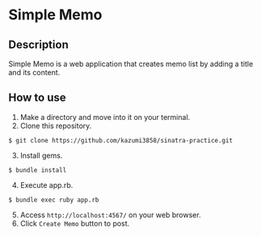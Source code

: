 # Simple Memo
## Description
Simple Memo is a web application that creates memo list by adding a title and its content.

## How to use
1. Make a directory and move into it on your terminal.
2. Clone this repository.

```
$ git clone https://github.com/kazumi3858/sinatra-practice.git
```

3. Install gems.

```
$ bundle install
```

4. Execute app.rb.

```
$ bundle exec ruby app.rb
```

5. Access `http://localhost:4567/` on your web browser.
6. Click `Create Memo` button to post.
